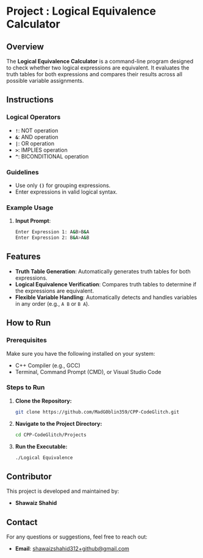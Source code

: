 # Project : Logical Equivalence Calculator

## Overview

The **Logical Equivalence Calculator** is a command-line program designed to check whether two logical expressions are equivalent. It evaluates the truth tables for both expressions and compares their results across all possible variable assignments.

## Instructions

### Logical Operators
- **`!`**: NOT operation  
- **`&`**: AND operation  
- **`|`**: OR operation  
- **`>`**: IMPLIES operation  
- **`^`**: BICONDITIONAL operation  

### Guidelines
- Use only **`()`** for grouping expressions.  
- Enter expressions in valid logical syntax.  

### Example Usage
1. **Input Prompt**:
   ```bash
   Enter Expression 1: A&B>B&A
   Enter Expression 2: B&A>A&B

## Features

- **Truth Table Generation**: Automatically generates truth tables for both expressions.
- **Logical Equivalence Verification**: Compares truth tables to determine if the expressions are equivalent.
- **Flexible Variable Handling**: Automatically detects and handles variables in any order (e.g., `A B` or `B A`).

## How to Run

### Prerequisites
Make sure you have the following installed on your system:

- C++ Compiler (e.g., GCC)
- Terminal, Command Prompt (CMD), or Visual Studio Code

### Steps to Run

1. **Clone the Repository:**

   ```bash
   git clone https://github.com/MadG0blin359/CPP-CodeGlitch.git

2. **Navigate to the Project Directory:**

   ```bash
   cd CPP-CodeGlitch/Projects

3. **Run the Executable:**

   ```bash
   ./Logical Equivalence

## Contributor

This project is developed and maintained by:

- **Shawaiz Shahid**

## Contact

For any questions or suggestions, feel free to reach out:

- **Email**: shawaizshahid312+github@gmail.com
